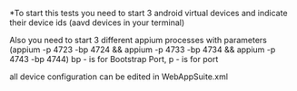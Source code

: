 *To start this tests you need to start 3 android virtual devices and indicate their device ids (aavd devices in your terminal)

Also you need to start 3 different appium processes with parameters (appium -p 4723 -bp 4724 && appium -p 4733 -bp 4734 && appium -p 4743 -bp 4744) bp - is for Bootstrap Port, p - is for port

all device configuration can be edited in WebAppSuite.xml
